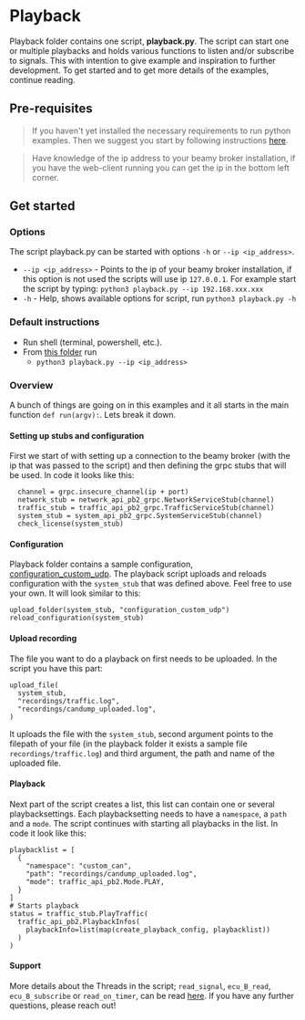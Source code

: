 # Playback
Playback folder contains one script, **playback.py**. The script can start one or multiple playbacks and holds various functions to listen and/or subscribe to signals. This with intention to give example and inspiration to further development. To get started and to get more details of the examples, continue reading.

## Pre-requisites
> If you haven't yet installed the necessary requirements to run python examples. Then we suggest you start by following instructions [here](https://github.com/beamylabs/beamylabs-start/tree/improve-sample-and-docs/examples/grpc/python#readme).

> Have knowledge of the ip address to your beamy broker installation, if you have the web-client running you can get the ip in the bottom left corner.

## Get started
### Options
The script playback.py can be started with options `-h` or `--ip <ip_address>`.
* `--ip <ip_address>` - Points to the ip of your beamy broker installation, if this option is not used the scripts will use ip `127.0.0.1`. For example start the script by typing: `python3 playback.py --ip 192.168.xxx.xxx`
* `-h` - Help, shows available options for script, run `python3 playback.py -h`

 ### Default instructions
* Run shell (terminal, powershell, etc.).
* From [this folder](.) run
  * `python3 playback.py --ip <ip_address>`

### Overview
A bunch of things are going on in this examples and it all starts in the main function `def run(argv):`. Lets break it down.

#### Setting up stubs and configuration
First we start of with setting up a connection to the beamy broker (with the ip that was passed to the script) and then defining the grpc stubs that will be used. In code it looks like this:
```
  channel = grpc.insecure_channel(ip + port)
  network_stub = network_api_pb2_grpc.NetworkServiceStub(channel)
  traffic_stub = traffic_api_pb2_grpc.TrafficServiceStub(channel)
  system_stub = system_api_pb2_grpc.SystemServiceStub(channel)
  check_license(system_stub)
```

#### Configuration
Playback folder contains a sample configuration, [configuration_custom_udp](https://github.com/beamylabs/beamylabs-start/tree/master/examples/grpc/python/playback/configuration_custom_udp). The playback script uploads and reloads configuration with the `system_stub` that was defined above. Feel free to use your own.
It will look similar to this:
```
upload_folder(system_stub, "configuration_custom_udp")
reload_configuration(system_stub)
```

#### Upload recording
The file you want to do a playback on first needs to be uploaded.
In the script you have this part: 
```
upload_file(
  system_stub,
  "recordings/traffic.log",
  "recordings/candump_uploaded.log",
)
```
It uploads the file with the `system_stub`, second argument points to the filepath of your file (in the playback folder it exists a sample file `recordings/traffic.log`) and third argument, the path and name of the uploaded file.

#### Playback
Next part of the script creates a list, this list can contain one or several playbacksettings. Each playbacksetting needs to have a `namespace`, a `path` and a `mode`. The script continues with starting all playbacks in the list. In code it look like this:
```
playbacklist = [
  {
    "namespace": "custom_can",
    "path": "recordings/candump_uploaded.log",
    "mode": traffic_api_pb2.Mode.PLAY,
  }
]
# Starts playback
status = traffic_stub.PlayTraffic(
  traffic_api_pb2.PlaybackInfos(
    playbackInfo=list(map(create_playback_config, playbacklist))
  )
)
```

#### Support
More details about the Threads in the script; `read_signal`, `ecu_B_read`, `ecu_B_subscribe` or  `read_on_timer`, can be read [here](https://github.com/beamylabs/beamylabs-start/blob/master/examples/grpc/python/simple_ecu/README.md).
If you have any further questions, please reach out! 

